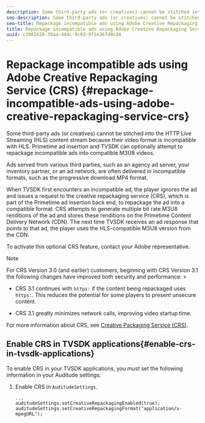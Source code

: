 ```yaml
---
description: Some third-party ads (or creatives) cannot be stitched into the HTTP Live Streaming (HLS) content stream because their video format is incompatible with HLS. Primetime ad insertion and TVSDK can optionally attempt to repackage incompatible ads into compatible M3U8 videos.
seo-description: Some third-party ads (or creatives) cannot be stitched into the HTTP Live Streaming (HLS) content stream because their video format is incompatible with HLS. Primetime ad insertion and TVSDK can optionally attempt to repackage incompatible ads into compatible M3U8 videos.
seo-title: Repackage incompatible ads using Adobe Creative Repackaging Service (CRS)
title: Repackage incompatible ads using Adobe Creative Repackaging Service (CRS)
uuid: c3961628-39aa-444c-9c93-9f1e267d9cd4
---
```


# Repackage incompatible ads using Adobe Creative Repackaging Service (CRS) {#repackage-incompatible-ads-using-adobe-creative-repackaging-service-crs}

Some third-party ads (or creatives) cannot be stitched into the HTTP Live Streaming (HLS) content stream because their video format is incompatible with HLS. Primetime ad insertion and TVSDK can optionally attempt to repackage incompatible ads into compatible M3U8 videos.

Ads served from various third parties, such as an agency ad server, your inventory partner, or an ad network, are often delivered in incompatible formats, such as the progressive download MP4 format.

When TVSDK first encounters an incompatible ad, the player ignores the ad and issues a request to the creative repackaging service (CRS), which is part of the Primetime ad insertion back end, to repackage the ad into a compatible format. CRS attempts to generate multiple bit rate M3U8 renditions of the ad and stores these renditions on the Primetime Content Delivery Network (CDN). The next time TVSDK receives an ad response that points to that ad, the player uses the HLS-compatible M3U8 version from the CDN.

To activate this optional CRS feature, contact your Adobe representative. 

>[!NOTE]
>
>For CRS Version 3.0 (and earlier) customers, beginning with CRS Version 3.1 the following changes have improved both security and performance: >
>* CRS 3.1 continues with `https:` if the content being repackaged uses `https:`. This reduces the potential for some players to present unsecure content.
>
>* CRS 3.1 greatly minimizes network calls, improving video startup time.
>

For more information about CRS, see [Creative Packaging Service (CRS)](https://helpx.adobe.com/content/dam/help/en/primetime/drm/drm_certificate_enrollment.pdf).

## Enable CRS in TVSDK applications{#enable-crs-in-tvsdk-applications}

To enable CRS in your TVSDK applications, you must set the following information in your Auditude settings:

1. Enable CRS in `AuditudeSettings`.

   ```
   ... 
   auditudeSettings.setCreativeRepackagingEnabled(true); 
   auditudeSettings.setCreativeRepackagingFormat("application/x-mpegURL"); 
   ```
